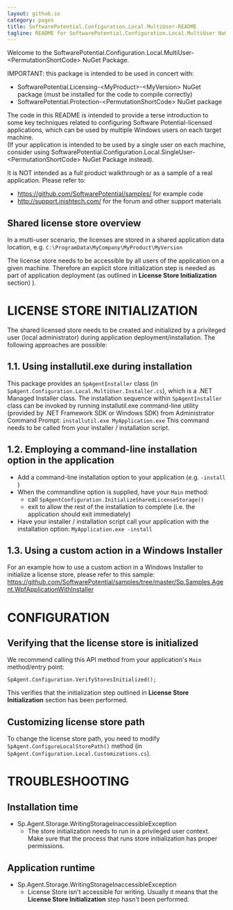```yaml
---
layout: github.io
category: pages
title: SoftwarePotential.Configuration.Local.MultiUser-README
tagline: README for SoftwarePotential.Configuration.Local.MultiUser NuGet package from Software Potential
---
```


Welcome to the SoftwarePotential.Configuration.Local.MultiUser-&lt;PermutationShortCode&gt; NuGet Package.

IMPORTANT: this package is intended to be used in concert with:

* SoftwarePotential.Licensing-&lt;MyProduct&gt;-&lt;MyVersion&gt; NuGet package (must be installed for the code to compile correctly)
* SoftwarePotential.Protection-&lt;PermutationShortCode&gt; NuGet package

The code in this README is intended to provide a terse introduction to some key techniques related to configuring Software Potential-licensed applications, which can be used by multiple Windows users on each target machine.  
(If your application is intended to be used by a single user on each machine, consider using SoftwarePotential.Configuration.Local.SingleUser-&lt;PermutationShortCode&gt; NuGet Package instead).

It is NOT intended as a full product walkthrough or as a sample of a real application. Please refer to:

- <https://github.com/SoftwarePotential/samples/> for example code
- <http://support.inishtech.com/> for the forum and other support materials

Shared license store overview
----------------------------------
In a multi-user scenario, the licenses are stored in a shared application data location, e.g. ``C:\ProgramData\MyCompany\MyProduct\MyVersion``

The license store needs to be accessible by all users of the application on a given machine. 
Therefore an explicit store initialization step is needed as part of application deployment (as outlined in **License Store Initialization** section) ).

LICENSE STORE INITIALIZATION
============================
The shared licensed store needs to be created and initialized by a privileged user (local administrator) during application deployment/installation.
The following approaches are possible:

1.1. Using installutil.exe during installation
-----------------------------------------------
This package provides an `SpAgentInstaller` class (in `SpAgent.Configuration.Local.MultiUser.Installer.cs`), which is a .NET Managed Installer class.
The installation sequence within `SpAgentInstaller` class can be invoked by running installutil.exe command-line utility (provided by .NET Framework SDK or Windows SDK) from Administrator Command Prompt:
``installutil.exe MyApplication.exe``
This command needs to be called from your installer / installation script.

1.2. Employing a command-line installation option in the application
---------------------------------------------------------------------
* Add a command-line installation option to your application (e.g. `-install` )
* When the commandline option is supplied, have your `Main` method:
  + call `SpAgentConfiguration.InitializeSharedLicenseStorage()`
  + exit to allow the rest of the installation to complete (i.e. the application should exit immediately)
* Have your installer / installation script call your application with the installation option:
  ``MyApplication.exe -install``

1.3. Using a custom action in a Windows Installer
------------------------------------------------
For an example how to use a custom action in a Windows Installer to initialize a license store, please refer to this sample:
<https://github.com/SoftwarePotential/samples/tree/master/Sp.Samples.Agent.WpfApplicationWithInstaller>

CONFIGURATION
==============

Verifying that the license store is initialized
------------------------------------------------
We recommend calling this API method from your application's `Main` method/entry point:

`SpAgent.Configuration.VerifyStoresInitialized();`

This verifies that the initialization step outlined in **License Store Initialization** section has been performed.

Customizing license store path
-------------------------------
To change the license store path, you need to modify `SpAgent.ConfigureLocalStorePath()` method (in `SpAgent.Configuration.Local.Customizations.cs`).

TROUBLESHOOTING
===============
Installation time
-----------------
* Sp.Agent.Storage.WritingStorageInaccessibleException
  +  The store initialization needs to run in a privileged user context. Make sure that the process that runs store initialization has proper permissions.
  
Application runtime
--------------------
* Sp.Agent.Storage.WritingStorageInaccessibleException
  +  License Store isn't accessible for writing. Usually it means that the **License Store Initialization** step hasn't been performed.
